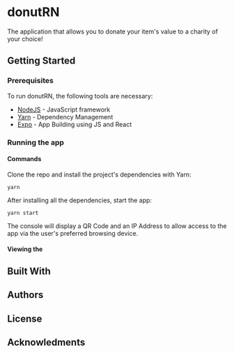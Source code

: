 # donutRN

The application that allows you to donate your item's value to a charity of your choice!

## Getting Started

### Prerequisites 

To run donutRN, the following tools are necessary:

* [NodeJS](https://nodejs.org/) - JavaScript framework
* [Yarn](https://yarnpkg.com/) - Dependency Management
* [Expo](https://expo.io/) - App Building using JS and React

### Running the app

#### Commands

Clone the repo and install the project's dependencies with Yarn:

```
yarn
```

After installing all the dependencies, start the app:

```
yarn start
```

The console will display a QR Code and an IP Address to allow access to the app via the user's preferred browsing device.

#### Viewing the 

## Built With

## Authors

## License

## Acknowledments
